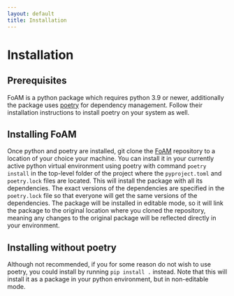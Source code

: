 ```yaml
---
layout: default
title: Installation
---
```

# Installation

## Prerequisites
FoAM is a python package which requires python 3.9 or newer, additionally the package uses [poetry](https://python-poetry.org/docs/) for dependency management. Follow their installation instructions to install poetry on your system as well.

## Installing FoAM
Once python and poetry are installed, git clone the [FoAM](https://github.com/MichielsenM/FoAM) repository to a location of your choice your machine. You can install it in your currently active python virtual environment using poetry with command `poetry install` in the top-level folder of the project where the `pyproject.toml` and `poetry.lock` files are located.
This will install the package with all its dependencies. The exact versions of the dependencies are specified in the `poetry.lock` file so that everyone will get the same versions of the dependencies. The package will be installed in editable mode, so it will link the package to the original location where you cloned the repository, meaning any changes to the original package will be reflected directly in your environment.

## Installing without poetry
Although not recommended, if you for some reason do not wish to use poetry, you could install by running `pip install .` instead. Note that this will install it as a package in your python environment, but in non-editable mode.

